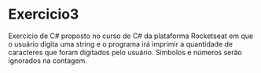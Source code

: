 # Exercicio3

Exercício de C# proposto no curso de C# da plataforma Rocketseat em que o usuário digita uma string e o programa irá imprimir a quantidade de caracteres que foram digitados pelo usuário. Símbolos e números serão ignorados na contagem.
